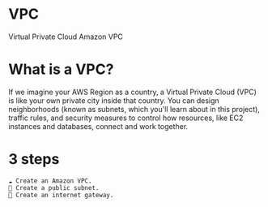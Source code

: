 # VPC
Virtual Private Cloud
Amazon VPC


# What is a VPC?
If we imagine your AWS Region as a country, a Virtual Private Cloud (VPC) is like your own private city inside that country.
You can design neighborhoods (known as subnets, which you'll learn about in this project), traffic rules, and security measures to control how resources, like EC2 instances and databases, connect and work together.

# 3 steps
```
☁️ Create an Amazon VPC.
🥅 Create a public subnet.
🚪 Create an internet gateway.
```

#
